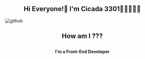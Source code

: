 <h2 align=center>Hi Everyone!👋 I'm Cicada 3301🧑🏻‍💻🏴‍☠</h2>

<img src="https://raw.githubusercontent.com/Cicada3301110/Cicada3301110/88e6a17a14ad43c5800e15e39961bcbd38532d45/Files/repository.svg" alt="github">

<h2 align="center">How am I ???<h2>

<h4 align="center">I'm a Front-End Developer</h4>
